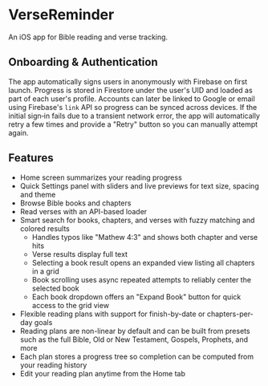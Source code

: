 # VerseReminder

An iOS app for Bible reading and verse tracking.

## Onboarding & Authentication

The app automatically signs users in anonymously with Firebase on first launch.
Progress is stored in Firestore under the user's UID and loaded as part of each
user's profile. Accounts can later be linked to Google or email using Firebase's
`link` API so progress can be synced across devices.
If the initial sign‑in fails due to a transient network error, the app will
automatically retry a few times and provide a "Retry" button so you can manually
attempt again.

## Features

- Home screen summarizes your reading progress
- Quick Settings panel with sliders and live previews for text size, spacing and theme
- Browse Bible books and chapters
- Read verses with an API-based loader
- Smart search for books, chapters, and verses with fuzzy matching and colored results
  - Handles typos like "Mathew 4:3" and shows both chapter and verse hits
  - Verse results display full text
  - Selecting a book result opens an expanded view listing all chapters in a grid
  - Book scrolling uses async repeated attempts to reliably center the selected book
  - Each book dropdown offers an "Expand Book" button for quick access to the grid view
- Flexible reading plans with support for finish-by-date or chapters-per-day goals
- Reading plans are non-linear by default and can be built from presets such as the full Bible, Old or New Testament, Gospels, Prophets, and more
- Each plan stores a progress tree so completion can be computed from your reading history
- Edit your reading plan anytime from the Home tab
